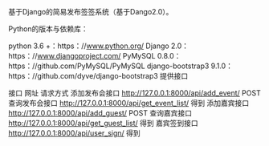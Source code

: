 基于Django的简易发布签签系统（基于Dango2.0）。

Python的版本与依赖库：

python 3.6 +：https：//www.python.org/
Django 2.0：https：//www.djangoproject.com/
PyMySQL 0.8.0：https：//github.com/PyMySQL/PyMySQL
django-bootstrap3 9.1.0：https：//github.com/dyve/django-bootstrap3
提供接口

接口	网址	请求方式
添加发布会接口	http://127.0.0.1:8000/api/add_event/	POST
查询发布会接口	http://127.0.0.1:8000/api/get_event_list/	得到
添加嘉宾接口	http://127.0.0.1:8000/api/add_guest/	POST
查询嘉宾接口	http://127.0.0.1:8000/api/get_guest_list/	得到
嘉宾签到接口	http://127.0.0.1:8000/api/user_sign/	得到
